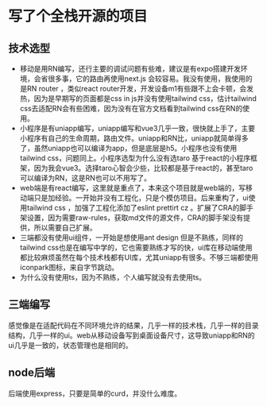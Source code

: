 # 写了个全栈开源的项目
## 技术选型 
* 移动是用RN编写，还行主要的调试问题有些难，建议是有expo搭建开发环境，会省很多事，它的路由再使用next.js 会较容易。我没有使用，我使用的是RN router ，类似react router开发，开发设备m1有些跟不上会卡顿，会发热，因为是早期写的页面都是css in js并没有使用tailwind css，估计tailwind css去适配RN会有些困难，因为没有在官方文档看到tailwind css在RN的使用。
* 小程序是有uniapp编写，uniapp编写和vue3几乎一致，很快就上手了，主要小程序有自己的生命周期，路由文件。uniapp和RN比，uniapp就简单得多了，虽然uniapp也可以编译为app，但是底层是h5。小程序也没有使用tailwind css，问题同上。小程序选型为什么没有选taro 基于react的小程序框架，因为我会vue3。选择taro心智会少些，比较都是基于react的，甚至taro可以编译为RN，这是RN也可以不用写了。
* web端是有react编写，这里就是重点了，本来这个项目就是web端的，写移动端只是加经验。一开始并没有工程化，只是个模仿项目。后来重构了，ui使用tailwind css ，加强了工程化添加了eslint prettirt cz 。扩展了CRA的脚手架设置，因为需要raw-rules，获取md文件的源文件，CRA的脚手架没有提供，所以需要自己扩展。
* 三端都没有使用ui组件，一开始是想使用ant design 但是不熟练，同样的tailwind css也是在编写中学的，它也需要熟练才写的快，ui库在移动端使用都比较麻烦虽然在每个技术栈都有UI库，尤其uniapp有很多。不够三端都使用iconpark图标，来自字节跳动。
* 为什么没有使用ts，因为不熟练，个人编写就没有去使用ts。
## 三端编写
感觉像是在适配代码在不同环境允许的结果，几乎一样的技术栈，几乎一样的目录结构，几乎一样的ui。web从移动设备写到桌面设备尺寸，这导致uniapp和RN的ui几乎是一致的，状态管理也是相同的。
## node后端
后端使用express，只要是简单的curd，并没什么难度。